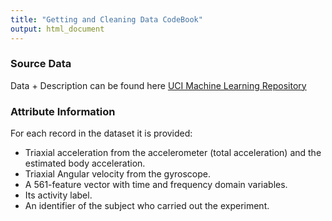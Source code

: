 ```yaml
---
title: "Getting and Cleaning Data CodeBook"
output: html_document
---
```


### Source Data
Data + Description can be found here [UCI Machine Learning Repository](http://archive.ics.uci.edu/ml/datasets/Human+Activity+Recognition+Using+Smartphones)


### Attribute Information

For each record in the dataset it is provided: 
- Triaxial acceleration from the accelerometer (total acceleration) and the estimated body acceleration. 
- Triaxial Angular velocity from the gyroscope. 
- A 561-feature vector with time and frequency domain variables. 
- Its activity label. 
- An identifier of the subject who carried out the experiment.
